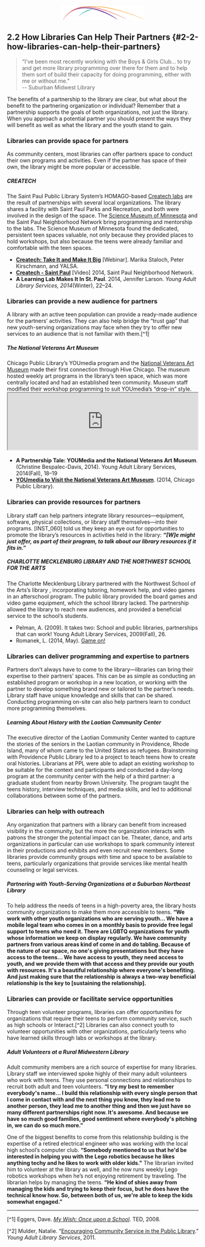 <div style="text-align:center"><img src="/logo/Connectedlib-Logo-Graph.png"></div>


## 2.2 How Libraries Can Help Their Partners {#2-2-how-libraries-can-help-their-partners}

>“I've been most recently working with the Boys &amp; Girls Club... to try and get more library programming over there for them and to help them sort of build their capacity for doing programming, either with me or without me.” <br/>
-- Suburban Midwest Library

The benefits of a partnership to the library are clear, but what about the benefit to the partnering organization or individual? Remember that a partnership supports the goals of both organizations, not just the library. When you approach a potential partner you should present the ways they will benefit as well as what the library and the youth stand to gain.

### Libraries can provide space for partners

As community centers, most libraries can offer partners space to conduct their own programs and activities. Even if the partner has space of their own, the library might be more popular or accessible.

<div class="table-format case-study"><span class="title"><h5>CREATECH</h5></span>The Saint Paul Public Library System’s HOMAGO-based <a href="http://www.sppl.org/teens/createch">Createch labs</a> are the result of partnerships with several local organizations. The library shares a facility with Saint Paul Parks and Recreation, and both were involved in the design of the space. The <a href="https://www.smm.org">Science Museum of Minnesota</a> and the Saint Paul Neighborhood Network bring programming and mentorship to the labs. The Science Museum of Minnesota found the dedicated, persistent teen spaces valuable, not only because they provided places to hold workshops, but also because the teens were already familiar and comfortable with the teen spaces.<ul><li><b><a href="http://www.ala.org/yalsa/onlinelearning/webinar">Createch: Take It and Make It Big</a></b> [Webinar]. Marika Staloch, Peter Kirschmann, and YALSA.    </li><li><b><a href="https://www.spnn.org/video/createch-saint-paul">Createch - Saint Paul</a></b> [Video] 2014, Saint Paul Neighborhood Network. </li><li><b>A Learning Lab Makes It In St. Paul</b>. 2014, Jennifer Larson. <i>Young Adult Library Services, 2014</i>(Winter), 22–24.</li></ul></div>

### Libraries can provide a new audience for partners

A library with an active teen population can provide a ready-made audience for the partners’ activities. They can also help bridge the “trust gap” that new youth-serving organizations may face when they try to offer new services to an audience that is not familiar with them.[^1]

<div class="table-format case-study"><span class="title"><h5>The National Veterans Art Museum</h5></span>
Chicago Public Library’s YOUmedia program and the <a href="http://www.nvam.org">National Veterans Art Museum</a> made their first connection through Hive Chicago. The museum hosted weekly art programs in the library’s teen space, which was more centrally located and had an established teen community. Museum staff modified their workshop programming to suit YOUmedia’s “drop-in” style.
<iframe width="500" border="none" src="https://www.youtube.com/embed/CkqyRzRehbM"></iframe>
<ul><li><b>A Partnership Tale: YOUMedia and the National Veterans Art Museum</b>. (Christine Bespalec-Davis, 2014). Young Adult Library Services, 2014(Fall), 18–19</li><li><a href="https://www.chipublib.org/news/youmedia-to-visit-the-national-veterans-art-museum/"><b>YOUmedia to Visit the National Veterans Art Museum</b></a>. (2014, Chicago Public Library).</li></ul></div>

### Libraries can provide resources for partners

Library staff can help partners integrate library resources—equipment, software, physical collections, or library staff themselves—into their programs. [INST_060] told us they keep an eye out for opportunities to promote the library’s resources in activities held in the library: **_“[W]e might just offer, as part of their program, to talk about our library resources if it fits in.”_**

<div class="table-format case-study"><span class="title"><h5>CHARLOTTE MECKLENBURG LIBRARY AND THE NORTHWEST SCHOOL FOR THE ARTS</h5></span>

The Charlotte Mecklenburg Library partnered with the Northwest School of the Arts’s library , incorporating tutoring, homework help, and video games in an afterschool program. The public library provided the board games and video game equipment, which the school library lacked. The partnership allowed the library to reach new audiences, and provided a beneficial service to the school’s students. 
<ul><li>Pelman, A. (2009). It takes two: School and public libraries, partnerships that can work! Young Adult Library Services, 2009(Fall), 26.</li><li>Romanek, L. (2014, May). <a href="from http://www.lizromanek.com/game-on.html">Game on!</a> </li></ul></div>

### Libraries can deliver programming and expertise to partners

Partners don’t always have to come to the library—libraries can bring their expertise to their partners’ spaces. This can be as simple as conducting an established program or workshop in a new location, or working with the partner to develop something brand new or tailored to the partner’s needs. Library staff have unique knowledge and skills that can be shared. Conducting programming on-site can also help partners learn to conduct more programming themselves.

<div class="table-format case-study"><span class="title"><h5>Learning About History with the Laotian Community Center</h5></span> The executive director of the Laotian Community Center wanted to capture the stories of the seniors in the Laotian community in Providence, Rhode Island, many of whom came to the United States as refugees. Brainstorming with Providence Public Library led to a project to teach teens how to create oral histories. Librarians at PPL were able to adapt an existing workshop to be suitable for the context and participants and conducted a day-long program at the community center with the help of a third partner: a graduate student from nearby Brown University. The program taught the teens history, interview techniques, and media skills, and led to additional collaborations between some of the partners.</div>

### Libraries can help with outreach

Any organization that partners with a library can benefit from increased visibility in the community, but the more the organization interacts with patrons the stronger the potential impact can be. Theater, dance, and arts organizations in particular can use workshops to spark community interest in their productions and exhibits and even recruit new members. Some libraries provide community groups with time and space to be available to teens, particularly organizations that provide services like mental health counseling or legal services.

<div class="table-format case-study"><span class="title"><h5>Partnering with Youth-Serving Organizations at a Suburban Northeast Library</h5></span>
To help address the needs of teens in a high-poverty area, the library hosts community organizations to make them more accessible to teens. <b>“We work with other youth organizations who are serving youth… We have a mobile legal team who comes in on a monthly basis to provide free legal support to teens who need it. There are LGBTQ organizations for youth whose information we keep on display regularly. We have community partners from various areas kind of come in and do tabling. Because of the nature of our space, no one's giving presentations but they have access to the teens... We have access to youth, they need access to youth, and we provide them with that access and they provide our youth with resources. It's a beautiful relationship where everyone's benefiting. And just making sure that the relationship is always a two-way beneficial relationship is the key to [sustaining the relationship].</b></div>

### Libraries can provide or facilitate service opportunities

Through teen volunteer programs, libraries can offer opportunities for organizations that require their teens to perform community service, such as high schools or Interact.[^2] Libraries can also connect youth to volunteer opportunities with other organizations, particularly teens who have learned skills through labs or workshops at the library.

<div class="table-format case-study"><span class="title"><h5>Adult Volunteers at a Rural Midwestern Library</h5></span>
Adult community members are a rich source of expertise for many libraries. Library staff we interviewed spoke highly of their many adult volunteers who work with teens. They use personal connections and relationships to recruit both adult and teen volunteers. <b>“I try my best to remember everybody's name… I build this relationship with every single person that I come in contact with and the next thing you know, they lead me to another person, they lead me to another thing and then we just have so many different partnerships right now. It's awesome. And because we have so much good families, good sentiment where everybody's pitching in, we can do so much more.”</b><p/><p/>One of the biggest benefits to come from this relationship building is the expertise of a retired electrical engineer who was working with the local high school’s computer club. <b>“Somebody mentioned to us that he'd be interested in helping you with the Lego robotics because he likes anything techy and he likes to work with older kids."</b> The librarian invited him to volunteer at the library as well, and he now runs weekly Lego robotics workshops when he’s not enjoying retirement by traveling. The librarian helps by managing the teens. <b>“He kind of shies away from managing the kids and trying to keep their focus, but he does have the technical know how. So, between both of us, we're able to keep the kids somewhat engaged.”</b></div>

<hr>

[^1] Eggers, Dave. _<a href="https://www.ted.com/talks/dave_eggers_makes_his_ted_prize_wish_once_upon_a_school">My Wish: Once upon a School</a>_. TED, 2008. 

[^2] Mulder, Natalie. “<a href="https://www.questia.com/library/journal/1G1-272078177/encouraging-community-service-in-the-public-library">Encouraging Community Service in the Public Library</a>.” _Young Adult Library Services_, 2011. 